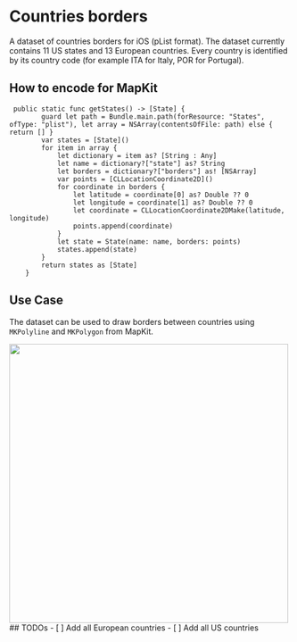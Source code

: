 # Countries borders
A dataset of countries borders for iOS (pList format). The dataset currently contains 11 US states and 13 European countries. Every country is identified by its country code (for example ITA for Italy, POR for Portugal).

## How to encode for MapKit
```
 public static func getStates() -> [State] {
        guard let path = Bundle.main.path(forResource: "States", ofType: "plist"), let array = NSArray(contentsOfFile: path) else { return [] }
        var states = [State]()
        for item in array {
            let dictionary = item as? [String : Any]
            let name = dictionary?["state"] as? String
            let borders = dictionary?["borders"] as! [NSArray]
            var points = [CLLocationCoordinate2D]()
            for coordinate in borders {
                let latitude = coordinate[0] as? Double ?? 0
                let longitude = coordinate[1] as? Double ?? 0
                let coordinate = CLLocationCoordinate2DMake(latitude, longitude)
                points.append(coordinate)
            }
            let state = State(name: name, borders: points)
            states.append(state)
        }
        return states as [State]
    }
 ```
 ## Use Case
 The dataset can be used to draw borders between countries using `MKPolyline` and `MKPolygon` from MapKit.
 
 <img src="country.png" width="500">
 ## TODOs
 - [ ] Add all European countries
 - [ ] Add all US countries
